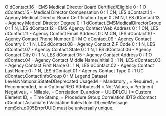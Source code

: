

O
dContact.16 - EMS Medical Director Board Certified/Eligible
0 : 1
O
dContact.15 - Medical Director Compensation
0 : 1
CN, LES
dContact.14 - Agency Medical Director Board Certification Type
0 : M
N, LES
dContact.13 - Agency Medical Director Degree
0 : 1
dContact.EMSMedicalDirectorGroup
0 : 1
N, LES
dContact.12 - EMS Agency Contact Web Address
0 : 1
CN, LES
dContact.11 - Agency Contact Email Address
0 : M
CN, LES
dContact.10 - Agency Contact Phone Number
0 : M
O
dContact.09 - Agency Contact Country
0 : 1
N, LES
dContact.08 - Agency Contact ZIP Code
0 : 1
N, LES
dContact.07 - Agency Contact State
0 : 1
N, LES
dContact.06 - Agency Contact City
0 : 1
N, LES
dContact.05 - Agency Contact Address
0 : 1
O
dContact.04 - Agency Contact Middle Name/Initial
0 : 1
N, LES
dContact.03 - Agency Contact First Name
0 : 1
N, LES
dContact.02 - Agency Contact Last Name
0 : 1
N, LES
dContact.01 - Agency Contact Type
0 : 1
UC
dContact.ContactInfoGroup
0 : M
Legend
Dataset Level:NNationalSStateDDeprecated
Usage:M = Mandatory ,  = Required ,  = Recommended, or  = OptionalREO
Attributes:N = Not Values,  = Pertinent Negatives ,  = Nillable,  = Correlation ID, and/or  = UUIDPLCU
I = Custom Element ID,  = Time Stamp,  = Procedure Group Correlation IDTG
dContact
dContact
Associated Validation Rules
Rule IDLevelMessage
nemSch_d005ErrorUUID must be universally unique.